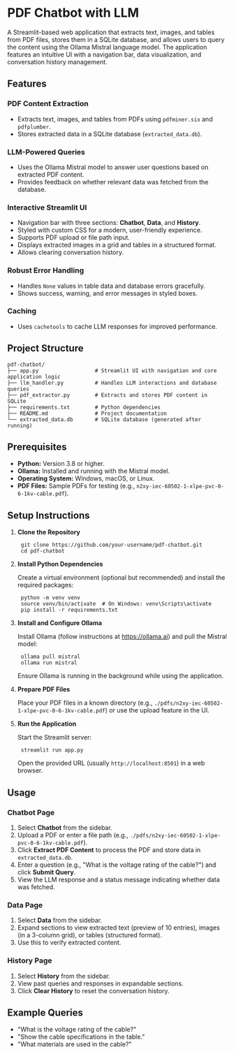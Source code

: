# PDF Chatbot with LLM

A Streamlit-based web application that extracts text, images, and tables from PDF files, stores them in a SQLite database, and allows users to query the content using the Ollama Mistral language model. The application features an intuitive UI with a navigation bar, data visualization, and conversation history management.

## Features

### PDF Content Extraction

- Extracts text, images, and tables from PDFs using `pdfminer.six` and `pdfplumber`.
- Stores extracted data in a SQLite database (`extracted_data.db`).

### LLM-Powered Queries

- Uses the Ollama Mistral model to answer user questions based on extracted PDF content.
- Provides feedback on whether relevant data was fetched from the database.

### Interactive Streamlit UI

- Navigation bar with three sections: **Chatbot**, **Data**, and **History**.
- Styled with custom CSS for a modern, user-friendly experience.
- Supports PDF upload or file path input.
- Displays extracted images in a grid and tables in a structured format.
- Allows clearing conversation history.

### Robust Error Handling

- Handles `None` values in table data and database errors gracefully.
- Shows success, warning, and error messages in styled boxes.

### Caching

- Uses `cachetools` to cache LLM responses for improved performance.

## Project Structure

```
pdf-chatbot/
├── app.py                  # Streamlit UI with navigation and core application logic
├── llm_handler.py          # Handles LLM interactions and database queries
├── pdf_extractor.py        # Extracts and stores PDF content in SQLite
├── requirements.txt        # Python dependencies
├── README.md               # Project documentation
└── extracted_data.db       # SQLite database (generated after running)
```

## Prerequisites

- **Python:** Version 3.8 or higher.
- **Ollama:** Installed and running with the Mistral model.
- **Operating System:** Windows, macOS, or Linux.
- **PDF Files:** Sample PDFs for testing (e.g., `n2xy-iec-60502-1-xlpe-pvc-0-6-1kv-cable.pdf`).

## Setup Instructions

1. **Clone the Repository**

   ```
    git clone https://github.com/your-username/pdf-chatbot.git
    cd pdf-chatbot
   ```

2. **Install Python Dependencies**

   Create a virtual environment (optional but recommended) and install the required packages:

   ```
    python -m venv venv
    source venv/bin/activate  # On Windows: venv\Scripts\activate
    pip install -r requirements.txt
   ```

3. **Install and Configure Ollama**

   Install Ollama (follow instructions at https://ollama.ai) and pull the Mistral model:

   ```
    ollama pull mistral
    ollama run mistral
   ```

   Ensure Ollama is running in the background while using the application.

4. **Prepare PDF Files**

   Place your PDF files in a known directory (e.g., `./pdfs/n2xy-iec-60502-1-xlpe-pvc-0-6-1kv-cable.pdf`) or use the upload feature in the UI.

5. **Run the Application**

   Start the Streamlit server:

   ```
    streamlit run app.py
   ```

   Open the provided URL (usually `http://localhost:8501`) in a web browser.

## Usage

### Chatbot Page

1. Select **Chatbot** from the sidebar.
2. Upload a PDF or enter a file path (e.g., `./pdfs/n2xy-iec-60502-1-xlpe-pvc-0-6-1kv-cable.pdf`).
3. Click **Extract PDF Content** to process the PDF and store data in `extracted_data.db`.
4. Enter a question (e.g., "What is the voltage rating of the cable?") and click **Submit Query**.
5. View the LLM response and a status message indicating whether data was fetched.

### Data Page

1. Select **Data** from the sidebar.
2. Expand sections to view extracted text (preview of 10 entries), images (in a 3-column grid), or tables (structured format).
3. Use this to verify extracted content.

### History Page

1. Select **History** from the sidebar.
2. View past queries and responses in expandable sections.
3. Click **Clear History** to reset the conversation history.

## Example Queries

- "What is the voltage rating of the cable?"
- "Show the cable specifications in the table."
- "What materials are used in the cable?"

